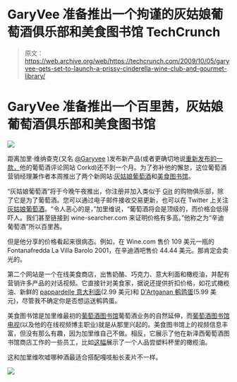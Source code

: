 # GaryVee 准备推出一个拘谨的灰姑娘葡萄酒俱乐部和美食图书馆 TechCrunch

> 原文：<https://web.archive.org/web/https://techcrunch.com/2009/10/05/garyvee-gets-set-to-launch-a-prissy-cinderella-wine-club-and-gourmet-library/>

# GaryVee 准备推出一个百里茜，灰姑娘葡萄酒俱乐部和美食图书馆

![](img/73c671d9c7b7debc521eab98f87999d0.png)

距离加里·维纳查克(又名 [@Garyvee](https://web.archive.org/web/20221209124129/http://twitter.com/garyvee) )发布新产品(或者更确切地说[重新发布的一款，](https://web.archive.org/web/20221209124129/http://www.beta.techcrunch.com/2009/09/17/corkd-is-back-with-a-new-ceo-winery-fan-pages-and-a-social-stream/)他的葡萄酒评论网站 Corkd)还不到一个月。为了弥补他的懈怠，这位葡萄酒营销经理兼作者本周推出了两个新网站:[灰姑娘葡萄酒](https://web.archive.org/web/20221209124129/http://cinderellawine.com/)和[美食图书馆](https://web.archive.org/web/20221209124129/http://gourmetlibrary.com/)。

“灰姑娘葡萄酒”将于今晚午夜推出，你注册并加入类似于 [Gilt](https://web.archive.org/web/20221209124129/http://www.gilt.com/) 的购物俱乐部，除了它是为了葡萄酒。您可以通过电子邮件接收交易更新，也可以在 Twitter 上关注[灰姑娘葡萄酒](https://web.archive.org/web/20221209124129/http://twitter.com/cinderellawine)。“令人恶心的是，”加里维说，“葡萄酒将会是顶级的，而价格会低得吓人。我们甚至链接到 wine-searcher.com 来证明价格有多高。”他称之为“辛迪葡萄酒”所以百里茜。

但是他分享的价格看起来很病态。例如，在 Wine.com 售价 109 美元一瓶的 Fontanafredda La Villa Barolo 2001，在辛迪酒吧售价 44.44 美元。那肯定会卖光的。

第二个网站是一个在线美食商店，出售奶酪、巧克力、意大利面和橄榄油，并配有营销许多产品的对话视频。它直接针对美食家，据说还提供折扣价格，如花式橄榄油、新鲜的 [pappardelle 意大利面](https://web.archive.org/web/20221209124129/http://gourmetlibrary.com/products/35624-Novello-Fresh-Parpadelle-Pasta)(2.99 美元)和 [D'Artganan 鹌鹑蛋](https://web.archive.org/web/20221209124129/http://gourmetlibrary.com/products/43235-D-artagnan-Quail-Eggs?video_id=857226895)(5.99 美元)，尽管我不确定你是否想运送鹌鹑蛋。

美食图书馆是加里维最初的[葡萄酒图书馆](https://web.archive.org/web/20221209124129/http://winelibrary.com/)葡萄酒业务的自然延伸，而[葡萄酒图书馆电视](https://web.archive.org/web/20221209124129/http://tv.winelibrary.com/)(以及他的在线视频博主职业)就是从那里兴起的。美食图书馆上的视频信息丰富，但没有那么有趣，因为加里维自己不做。相反，它展示了他在新泽西葡萄酒图书馆商店工作的一些员工，比如[这幅](https://web.archive.org/web/20221209124129/http://gourmetlibrary.com/products/29082-Calvi-Unfiltered-Quadra-Extra-Virgin-Olive-Oil?autoplay=1)展示了一个人品尝塑料杯里的橄榄油。

这和加里维吹嘘哪种酒最适合搭配嘎吱船长麦片不一样。

![](img/fb99c63ad1ba9219e6ee85de434a0613.png)